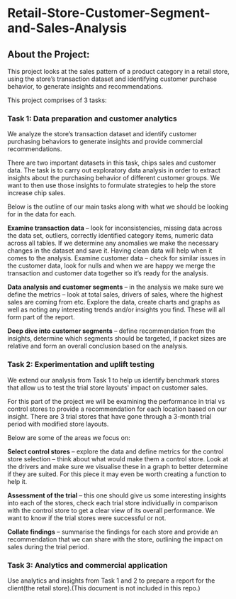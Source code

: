 # Retail-Store-Customer-Segment-and-Sales-Analysis

## About the Project:
This project looks at the sales pattern of a product category in a retail store, using the store’s transaction dataset and identifying customer purchase behavior, to generate insights and recommendations.

This project comprises of 3 tasks:
### Task 1: Data preparation and customer analytics
We analyze the store’s transaction dataset and identify customer purchasing behaviors to generate insights and provide commercial recommendations.

There are two important datasets in this task, chips sales and customer data. The task is to carry out exploratory data analysis in order to extract insights about the purchasing behavior of different customer groups. We want to then use those insights to formulate strategies to help the store increase chip sales.

Below is the outline of our main tasks along with what we should be looking for in the data for each. 

**Examine transaction data** – look for inconsistencies, missing data across the data set, outliers, correctly identified category items, numeric data across all tables. If we determine any anomalies we make the necessary changes in the dataset and save it. Having clean data will help when it comes to the analysis. 
Examine customer data – check for similar issues in the customer data, look for nulls and when we are happy we merge the transaction and customer data together so it’s ready for the analysis.

**Data analysis and customer segments** – in the analysis we make sure we define the metrics – look at total sales, drivers of sales, where the highest sales are coming from etc. Explore the data, create charts and graphs as well as noting any interesting trends and/or insights you find. These will all form part of the report. 

**Deep dive into customer segments** – define recommendation from the insights, determine which segments should be targeted, if packet sizes are relative and form an overall conclusion based on the analysis. 


### Task 2: Experimentation and uplift testing
We extend our analysis from Task 1 to help us identify benchmark stores that allow us to test the trial store layouts' impact on customer sales.

For this part of the project we will be examining the performance in trial vs control stores to provide a recommendation for each location based on our insight. There are 3 trial stores that have gone through a 3-month trial period with modified store layouts.

Below are some of the areas we focus on:

**Select control stores** – explore the data and define metrics for the control store selection – think about what would make them a control store. Look at the drivers and make sure we visualise these in a graph to better determine if they are suited. For this piece it may even be worth creating a function to help it. 

**Assessment of the trial** – this one should give us  some interesting insights into each of the stores, check each trial store individually in comparison with the control store to get a clear view of its overall performance. We want to know if the trial stores were successful or not. 

**Collate findings** – summarise the findings for each store and provide an recommendation that we can share with the store,  outlining the impact on sales during the trial period.

### Task 3: Analytics and commercial application
Use analytics and insights from Task 1 and 2 to prepare a report for the client(the retail store).(This document is not included in this repo.)



